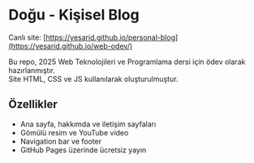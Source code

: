 # Doğu - Kişisel Blog

Canlı site: [https://yesarid.github.io/personal-blog](https://yesarid.github.io/web-odev/)

Bu repo, 2025 Web Teknolojileri ve Programlama dersi için ödev olarak hazırlanmıştır.  
Site HTML, CSS ve JS kullanılarak oluşturulmuştur.  

## Özellikler
- Ana sayfa, hakkımda ve iletişim sayfaları
- Gömülü resim ve YouTube video
- Navigation bar ve footer
- GitHub Pages üzerinde ücretsiz yayın
